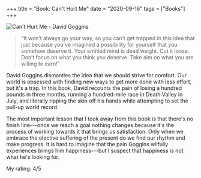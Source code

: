 +++
title = "Book: Can't Hurt Me"
date = "2020-09-16"
tags = ["Books"]
+++

![Can't Hurt Me - David Goggins](https://images-na.ssl-images-amazon.com/images/I/8103-4x5J7L.jpg)

> “It won’t always go your way, so you can’t get trapped in this idea that just because you’ve imagined a possibility for yourself that you somehow deserve it. Your entitled mind is dead weight. Cut it loose. Don’t focus on what you think you deserve. Take aim on what you are willing to earn!” 

<!--more-->

David Goggins dismantles the idea that we should strive for comfort. Our world is obsessed with finding new ways to get more done with less effort, but it's a trap. In this book, David recounts the pain of losing a hundred pounds in three months, running a hundred-mile race in Death Valley in July, and literally ripping the skin off his hands while attempting to set the pull-up world record.


The most important lesson that I took away from this book is that there's no finish line---once we reach a goal nothing changes because it's the process of working towards it that brings us satisfaction. Only when we embrace the elective suffering of the present do we find our rhythm and make progress. It is hard to imagine that the pain Goggins wilfully experiences brings him happiness---but I suspect that happiness is not what he's looking for.


My rating: 4/5
